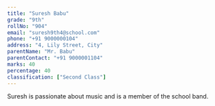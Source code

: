 ```yaml
---
title: "Suresh Babu"
grade: "9th"
rollNo: "904"
email: "suresh9th4@school.com"
phone: "+91 9000000104"
address: "4, Lily Street, City"
parentName: "Mr. Babu"
parentContact: "+91 9000001104"
marks: 40
percentage: 40
classification: ["Second Class"]
---
```

Suresh is passionate about music and is a member of the school band. 